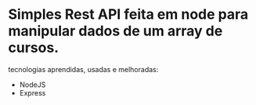 
# Simples Rest API feita em node para manipular dados de um array de cursos.

tecnologias aprendidas, usadas e melhoradas:

* NodeJS
* Express
